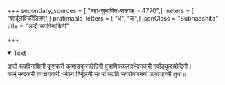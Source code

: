 +++
secondary_sources = [ "महा-सुभाषित-सङ्ग्रहः - 4770",]
meters = [ "शार्दूलविक्रीडितम्",]
pratimaala_letters = [ "ध", "क",]
jsonClass = "Subhaashita"
title = "आदौ रूपविनाशिनी"

+++

<details open><summary>Text</summary>

आदौ रूपविनाशिनी कृशकरी कामाङ्कुरच्छेदिनी पुत्रामित्रकलत्रभेदनकरी गर्वाङ्कुरच्छेदिनी।  
कामं मन्दकरी तपःक्षयकरी धर्मस्य निर्मूलनी सा मां संप्रति सर्वरोगजननी प्राणापहन्त्री क्षुधा॥
</details>
